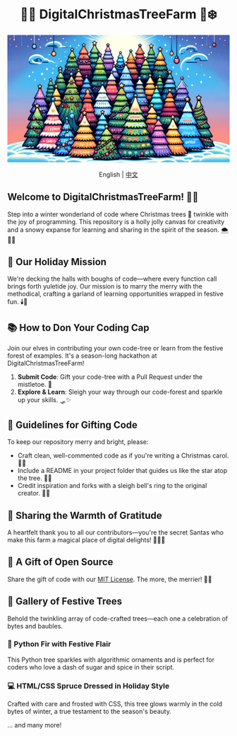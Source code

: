 <div align="center">

# 🎄🎅 DigitalChristmasTreeFarm 🌟❄️

![DigitalChristmasTreeFarm Cover](./images/DigitalChristmasTreeFarmCover.png)

English | [中文](./docs/README.zh.md)

</div>

## Welcome to DigitalChristmasTreeFarm! 🎉🎁
Step into a winter wonderland of code where Christmas trees 🎄 twinkle with the joy of programming. This repository is a holly jolly canvas for creativity and a snowy expanse for learning and sharing in the spirit of the season. 🌨️👨‍💻

## 🌟 Our Holiday Mission
We're decking the halls with boughs of code—where every function call brings forth yuletide joy. Our mission is to marry the merry with the methodical, crafting a garland of learning opportunities wrapped in festive fun. 🕯️📜

## 📚 How to Don Your Coding Cap
Join our elves in contributing your own code-tree or learn from the festive forest of examples. It's a season-long hackathon at DigitalChristmasTreeFarm!
1. **Submit Code**: Gift your code-tree with a Pull Request under the mistletoe. 💝
2. **Explore & Learn**: Sleigh your way through our code-forest and sparkle up your skills. 🛷✨

## 🔗 Guidelines for Gifting Code
To keep our repository merry and bright, please:
- Craft clean, well-commented code as if you're writing a Christmas carol. 📝🎶
- Include a README in your project folder that guides us like the star atop the tree. 🌟📖
- Credit inspiration and forks with a sleigh bell's ring to the original creator. 🔔👏

## 🤝 Sharing the Warmth of Gratitude
A heartfelt thank you to all our contributors—you're the secret Santas who make this farm a magical place of digital delights! 🎅👩‍💻

## 📄 A Gift of Open Source
Share the gift of code with our [MIT License](./LICENSE). The more, the merrier! 📜🤗

## 🎨 Gallery of Festive Trees
Behold the twinkling array of code-crafted trees—each one a celebration of bytes and baubles.

### 🐍 Python Fir with Festive Flair
This Python tree sparkles with algorithmic ornaments and is perfect for coders who love a dash of sugar and spice in their script.

### 💻 HTML/CSS Spruce Dressed in Holiday Style
Crafted with care and frosted with CSS, this tree glows warmly in the cold bytes of winter, a true testament to the season's beauty.

... and many more!

